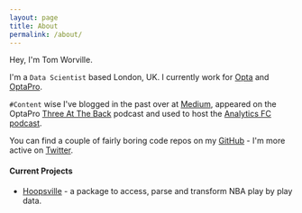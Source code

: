```yaml
---
layout: page
title: About
permalink: /about/
---
```


Hey, I'm Tom Worville.

I'm a `Data Scientist` based London, UK. I currently work for [Opta](http://optasports.com/) and [OptaPro](http://www.optasportspro.com/).

`#Content` wise I've blogged in the past over at [Medium](https://medium.com/@worville), appeared on the OptaPro [Three At The Back](https://itunes.apple.com/gb/podcast/three-at-the-back/id1143073118?mt=2) podcast and used to host the [Analytics FC podcast](https://itunes.apple.com/gb/podcast/analytics-fc-podcast/id991610009?mt=2).

You can find a couple of fairly boring code repos on my [GitHub](https://github.com/worville) - I'm more active on [Twitter](http://www.twitter.com).

#### Current Projects

- [Hoopsville](https://github.com/Worville/hoopsville) - a package to access, parse and transform NBA play by play data.

